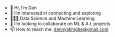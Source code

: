 - 👋 Hi, I’m Dan
- 👀 I’m interested in connecting and exploring
- 👨🏽‍💻 Data Science and Machine Learning 
- 💞️ I’m looking to collaborate on ML & A.I. projects
- 📫 How to reach me: dannyakhigbe@gmail.com

<!---
DanielAkhigbe/DanielAkhigbe is a ✨ special ✨ repository because its `README.md` (this file) appears on your GitHub profile.
You can click the Preview link to take a look at your changes.
--->
